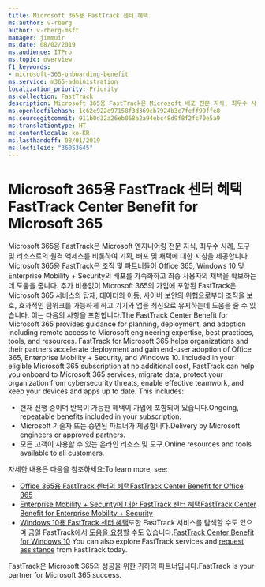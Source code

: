 ```yaml
---
title: Microsoft 365용 FastTrack 센터 혜택
ms.author: v-rberg
author: v-rberg-msft
manager: jimmuir
ms.date: 08/02/2019
ms.audience: ITPro
ms.topic: overview
f1_keywords:
- microsoft-365-onboarding-benefit
ms.service: m365-administration
localization_priority: Priority
ms.collection: FastTrack
description: Microsoft 365용 FastTrack은 Microsoft 배포 전문 지식, 최우수 사례, 도구 및 리소스로의 원격 액세스를 비롯하여 기획, 배포 및 채택에 대한 지침을 제공합니다.   Microsoft 365용 FastTrack은 조직 및 파트너들이 Office 365, Windows 10 및 Enterprise Mobility + Security의 배포를 가속화하고 최종 사용자의 채택을 확보하는데 도움을 줍니다.
ms.openlocfilehash: 1c62e922e97158f3d369cb7924b3c7feff99ffe8
ms.sourcegitcommit: 911b0d32a26eb068a2a94ebc48d9f8f2fc70e5a9
ms.translationtype: HT
ms.contentlocale: ko-KR
ms.lasthandoff: 08/01/2019
ms.locfileid: "36053645"
---
```

# <a name="fasttrack-center-benefit-for-microsoft-365"></a><span data-ttu-id="60f1e-104">Microsoft 365용 FastTrack 센터 혜택</span><span class="sxs-lookup"><span data-stu-id="60f1e-104">FastTrack Center Benefit for Microsoft 365</span></span>

<span data-ttu-id="60f1e-p102">Microsoft 365용 FastTrack은 Microsoft 엔지니어링 전문 지식, 최우수 사례, 도구 및 리소스로의 원격 액세스를 비롯하여 기획, 배포 및 채택에 대한 지침을 제공합니다.   Microsoft 365용 FastTrack은 조직 및 파트너들이 Office 365, Windows 10 및 Enterprise Mobility + Security의 배포를 가속화하고 최종 사용자의 채택을 확보하는데 도움을 줍니다. 추가 비용없이 Microsoft 365의 가입에 포함된 FastTrack은 Microsoft 365 서비스의 탑재, 데이터의 이동, 사이버 보안의 위협으로부터 조직을 보호, 효과적인 팀워크를 가능하게 하고 기기와 앱을 최신으로 유지하는데 도움을 줄 수 있습니다. 이는 다음의 사항을 포함합니다.</span><span class="sxs-lookup"><span data-stu-id="60f1e-p102">The FastTrack Center Benefit for Microsoft 365 provides guidance for planning, deployment, and adoption including remote access to Microsoft engineering expertise, best practices, tools, and resources. FastTrack for Microsoft 365 helps organizations and their partners accelerate deployment and gain end-user adoption of Office 365, Enterprise Mobility + Security, and Windows 10. Included in your eligible Microsoft 365 subscription at no additional cost, FastTrack can help you onboard to Microsoft 365 services, migrate data, protect your organization from cybersecurity threats, enable effective teamwork, and keep your devices and apps up to date. This includes:</span></span>

- <span data-ttu-id="60f1e-109">현재 진행 중이며 반복이 가능한 혜택이 가입에 포함되어 있습니다.</span><span class="sxs-lookup"><span data-stu-id="60f1e-109">Ongoing, repeatable benefits included in your subscription.</span></span>
- <span data-ttu-id="60f1e-110">Microsoft 기술자 또는 승인된 파트너가 제공합니다.</span><span class="sxs-lookup"><span data-stu-id="60f1e-110">Delivery by Microsoft engineers or approved partners.</span></span>
- <span data-ttu-id="60f1e-111">모든 고객이 사용할 수 있는 온라인 리소스 및 도구.</span><span class="sxs-lookup"><span data-stu-id="60f1e-111">Online resources and tools available to all customers.</span></span>
  
<span data-ttu-id="60f1e-112">자세한 내용은 다음을 참조하세요:</span><span class="sxs-lookup"><span data-stu-id="60f1e-112">To learn more, see:</span></span>

- [<span data-ttu-id="60f1e-113">Office 365용 FastTrack 센터의 혜택</span><span class="sxs-lookup"><span data-stu-id="60f1e-113">FastTrack Center Benefit for Office 365</span></span>](O365-fasttrack-benefit-for-office-365.md) 
- [<span data-ttu-id="60f1e-114">Enterprise Mobility + Security에 대한 FastTrack 센터 혜택</span><span class="sxs-lookup"><span data-stu-id="60f1e-114">FastTrack Center Benefit for Enterprise Mobility + Security</span></span>](EMS-fasttrack-benefit-for-EMS.md)
- <span data-ttu-id="60f1e-115">[Windows 10용 FastTrack 센터 혜택](Win-10-fasttrack-benefit-for-Windows-10.md)또한 FastTrack 서비스를 탐색할 수도 있으며 금일 FastTrack에서 [도움을 요청](https://go.microsoft.com/fwlink/p/?LinkId=2003903)할 수도 있습니다.</span><span class="sxs-lookup"><span data-stu-id="60f1e-115">[FastTrack Center Benefit for Windows 10](Win-10-fasttrack-benefit-for-Windows-10.md) You can also explore FastTrack services and [request assistance](https://go.microsoft.com/fwlink/p/?LinkId=2003903) from FastTrack today.</span></span>

<span data-ttu-id="60f1e-116">FastTrack은 Microsoft 365의 성공을 위한 귀하의 파트너입니다.</span><span class="sxs-lookup"><span data-stu-id="60f1e-116">FastTrack is your partner for Microsoft 365 success.</span></span>
  
  

 